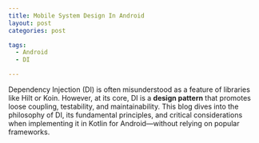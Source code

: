 ```yaml
---
title: Mobile System Design In Android
layout: post
categories: post

tags:
  - Android
  - DI

---
```


Dependency Injection (DI) is often misunderstood as a feature of libraries like Hilt or Koin. However, at its core, DI is a **design pattern** that promotes loose coupling, testability, and maintainability. This blog dives into the philosophy of DI, its fundamental principles, and critical considerations when implementing it in Kotlin for Android—without relying on popular frameworks.
